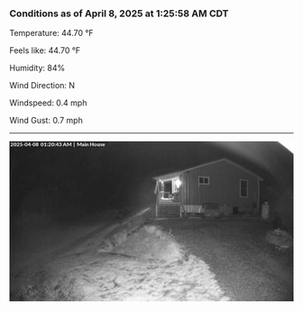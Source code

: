 ### Conditions as of April 8, 2025 at 1:25:58 AM CDT 

Temperature: 44.70 &deg;F

Feels like: 44.70 &deg;F

Humidity: 84%

Wind Direction: N

Windspeed: 0.4 mph

Wind Gust: 0.7 mph

---

<img src="./images/latest.jpeg"/>

